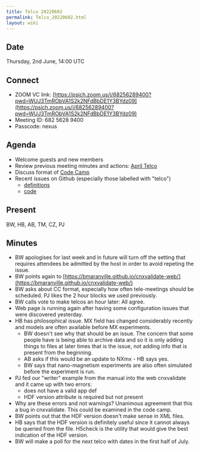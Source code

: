 ```yaml
---
title: Telco 20220602
permalink: Telco_20220602.html
layout: wiki
---
```


Date
----

Thursday, 2nd June, 14:00 UTC

<!-- end of autogeneration -->

Connect
-------
* ZOOM VC link: [https://psich.zoom.us/j/68256289400?pwd=WUJ3TmRObVA1S2k2NFdBbDE1Y3BYdz09](https://psich.zoom.us/j/68256289400?pwd=WUJ3TmRObVA1S2k2NFdBbDE1Y3BYdz09)
* Meeting ID: 682 5628 9400
* Passcode: nexus

Agenda
------

* Welcome guests and new members
* Review previous meeting minutes and actions: [April Telco](Telco_20220426.md)
* Discuss format of [Code Camp](https://www.nexusformat.org/CodeCamp2022.html)
* Recent issues on Github (especially those labelled with "telco")
  * [definitions](https://github.com/nexusformat/definitions/issues?q=is%3Aopen+is%3Aissue)
  * [code](https://github.com/nexusformat/code/issues?q=is%3Aopen+is%3Aissue)

Present
-------

BW, HB, AB, TM, CZ, PJ

Minutes
-------

* BW apologises for last week and in future will turn off the setting that requires attendees be admitted by the host in order to avoid repeting the issue. 
* BW points again to [https://bmaranville.github.io/cnxvalidate-web/](https://bmaranville.github.io/cnxvalidate-web/)
* BW asks about CC format, especially how often tele-meetings should be scheduled. PJ likes the 2 hour blocks we used previously.
* BW calls vote to make telcos an hour later: All agree.
* Web page is running again after having some configuration issues that were discovered yesterday.
* HB has philosophical issue. MX field has changed considerably recently and models are often available before MX experiments.
   * BW doesn't see why that should be an issue. The concern that some people have is being able to archive data and so it is only adding things to files at later times that is the issue, not adding info that is present from the beginning.
   * AB asks if this would be an update to NXmx - HB says yes.
   * BW says that nano-magnetism experiments are also often simulated before the experiment is run.
* PJ fed our "writer" example from the manual into the web cnxvalidate and it came up with two errors:
   * does not have a valid app def
   * HDF version attribute is required but not present
* Why are these errors and not warnings? Unanimous agreement that this a bug in cnxvalidate. This could be examined in the code camp.
* BW points out that the HDF version doesn't make sense in XML files.
* HB says that the HDF version is definitely useful since it cannot always be queried from the file. H5check is the utility that would give the best indication of the HDF version.
* BW will make a poll for the next telco with dates in the first half of July.




